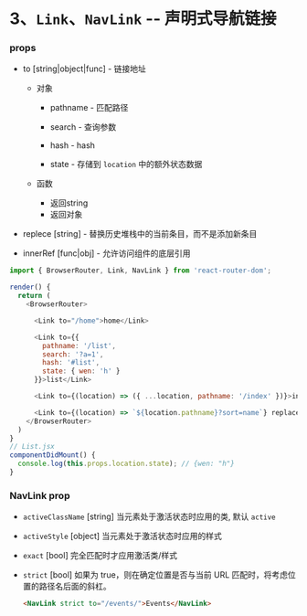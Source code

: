 # 3、`Link`、`NavLink` -- 声明式导航链接

### props

  + to [string|object|func] - 链接地址

    - 对象

      * pathname - 匹配路径

      * search - 查询参数

      * hash - hash

      * state - 存储到 `location` 中的额外状态数据

    - 函数

      * 返回string

      + 返回对象

  + replece [string] - 替换历史堆栈中的当前条目，而不是添加新条目

  + innerRef [func|obj] - 允许访问组件的底层引用

```js
import { BrowserRouter, Link, NavLink } from 'react-router-dom';

render() {
  return (
    <BrowserRouter>

      <Link to="/home">home</Link>

      <Link to={{
        pathname: '/list',
        search: '?a=1',
        hash: '#list',
        state: { wen: 'h' }
      }}>list</Link>

      <Link to={(location) => ({ ...location, pathname: '/index' })}>index</Link>

      <Link to={(location) => `${location.pathname}?sort=name`} replace>profile</Link>
    </BrowserRouter>
  )
}
// List.jsx
componentDidMount() {
  console.log(this.props.location.state); // {wen: "h"}
}
```

### NavLink prop

  + `activeClassName` [string] 当元素处于激活状态时应用的类, 默认 `active`

  + `activeStyle` [object] 当元素处于激活状态时应用的样式

  + `exact` [bool] 完全匹配时才应用激活类/样式

  + `strict` [bool] 如果为 true，则在确定位置是否与当前 URL 匹配时，将考虑位置的路径名后面的斜杠。

    ```html
    <NavLink strict to="/events/">Events</NavLink>
    ```


